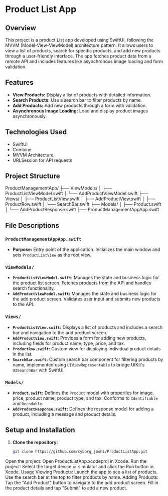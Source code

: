 # Product List App

## Overview

This project is a product List app developed using SwiftUI, following the MVVM (Model-View-ViewModel) architecture pattern. It allows users to view a list of products, search for specific products, and add new products through a user-friendly interface. The app fetches product data from a remote API and includes features like asynchronous image loading and form validation.

## Features

- **View Products:** Display a list of products with detailed information.
- **Search Products:** Use a search bar to filter products by name.
- **Add Products:** Add new products through a form with validation.
- **Asynchronous Image Loading:** Load and display product images asynchronously.

## Technologies Used

- SwiftUI
- Combine
- MVVM Architecture
- URLSession for API requests

## Project Structure
ProductManagementApp/
├── ViewModels/
│   ├── ProductListViewModel.swift
│   └── AddProductViewModel.swift
├── Views/
│   ├── ProductListView.swift
│   ├── AddProductView.swift
│   ├── ProductRow.swift
│   └── SearchBar.swift
├── Models/
│   ├── Product.swift
│   └── AddProductResponse.swift
├── ProductManagementAppApp.swift


## File Descriptions

### `ProductManagementAppApp.swift`
- **Purpose:** Entry point of the application. Initializes the main window and sets `ProductListView` as the root view.

### `ViewModels/`
- **`ProductListViewModel.swift`:** Manages the state and business logic for the product list screen. Fetches products from the API and handles search functionality.
- **`AddProductViewModel.swift`:** Manages the state and business logic for the add product screen. Validates user input and submits new products to the API.

### `Views/`
- **`ProductListView.swift`:** Displays a list of products and includes a search bar and navigation to the add product screen.
- **`AddProductView.swift`:** Provides a form for adding new products, including fields for product name, type, price, and tax.
- **`ProductRow.swift`:** Custom view for displaying individual product details in the list.
- **`SearchBar.swift`:** Custom search bar component for filtering products by name, implemented using `UIViewRepresentable` to bridge UIKit's `UISearchBar` with SwiftUI.

### `Models/`
- **`Product.swift`:** Defines the `Product` model with properties for image, price, product name, product type, and tax. Conforms to `Identifiable` and `Decodable`.
- **`AddProductResponse.swift`:** Defines the response model for adding a product, including a message and product details.

## Setup and Installation

1. **Clone the repository:**
   ```bash
   git clone https://github.com/cyborg_joshi/ProductListApp.git
Open the project:
Open ProductListApp.xcodeproj in Xcode.
Run the project:
Select the target device or simulator and click the Run button in Xcode.
Usage
Viewing Products:
Launch the app to see a list of products.
Use the search bar at the top to filter products by name.
Adding Products:
Tap the "Add Product" button to navigate to the add product screen.
Fill in the product details and tap "Submit" to add a new product.


